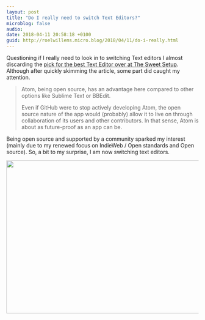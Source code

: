 ```yaml
---
layout: post
title: "Do I really need to switch Text Editors?"
microblog: false
audio: 
date: 2018-04-11 20:58:18 +0100
guid: http://roelwillems.micro.blog/2018/04/11/do-i-really.html
---
```

Questioning if I really need to look in to switching Text editors I almost discarding the [pick for the best Text Editor over at The Sweet Setup](https://thesweetsetup.com/apps/best-text-editor-macos/). Although after quickly skimming the article, some part did caught my attention.

>Atom, being open source, has an advantage here compared to other options like Sublime Text or BBEdit.
>
>Even if GitHub were to stop actively developing Atom, the open source nature of the app would (probably) allow it to live on through collaboration of its users and other contributors. In that sense, Atom is about as future-proof as an app can be.

Being open source and supported by a community sparked my interest (mainly due to my renewed focus on IndieWeb / Open standards and Open source). So, a bit to my surprise, I am now switching text editors.

<img src="http://roelwillems.com/uploads/2018/dc5525c2df.jpg" width="600" height="400" />
